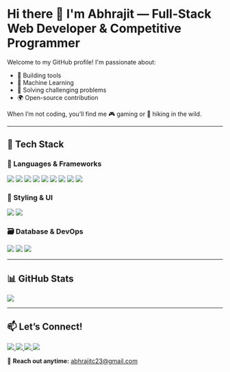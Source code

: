 # Hi there 👋 I'm Abhrajit — Full-Stack Web Developer & Competitive Programmer

Welcome to my GitHub profile! I'm passionate about:
- 🔧 Building tools  
- 🤖 Machine Learning  
- 🧠 Solving challenging problems  
- 🌍 Open-source contribution  

When I’m not coding, you’ll find me 🎮 gaming or 🥾 hiking in the wild.

---

## 🚀 Tech Stack

### 🧠 Languages & Frameworks

<p align="left">
  <img src="https://img.shields.io/badge/C++-00599C?style=for-the-badge&logo=c%2b%2b&logoColor=white" />
  <img src="https://img.shields.io/badge/Python-3776AB?style=for-the-badge&logo=python&logoColor=white" />
  <img src="https://img.shields.io/badge/JavaScript-F7DF1E?style=for-the-badge&logo=javascript&logoColor=black" />
  <img src="https://img.shields.io/badge/Node.js-339933?style=for-the-badge&logo=nodedotjs&logoColor=white" />
  <img src="https://img.shields.io/badge/Express.js-000000?style=for-the-badge&logo=express&logoColor=white" />
  <img src="https://img.shields.io/badge/React-61DAFB?style=for-the-badge&logo=react&logoColor=black" />
  <img src="https://img.shields.io/badge/Next.js-000000?style=for-the-badge&logo=next.js&logoColor=white" />
  <img src="https://img.shields.io/badge/MUI-007FFF?style=for-the-badge&logo=mui&logoColor=white" />
  <img src="https://img.shields.io/badge/shadcn/ui-111827?style=for-the-badge&logo=tailwindcss&logoColor=white" />
</p>

### 🎨 Styling & UI

<p align="left">
  <img src="https://img.shields.io/badge/Tailwind_CSS-06B6D4?style=for-the-badge&logo=tailwind-css&logoColor=white" />
  <img src="https://img.shields.io/badge/Bootstrap-7952B3?style=for-the-badge&logo=bootstrap&logoColor=white" />
</p>

### 🗃️ Database & DevOps

<p align="left">
  <img src="https://img.shields.io/badge/MongoDB-47A248?style=for-the-badge&logo=mongodb&logoColor=white" />
  <img src="https://img.shields.io/badge/MySQL-4479A1?style=for-the-badge&logo=mysql&logoColor=white" />
  <img src="https://img.shields.io/badge/Git-F05032?style=for-the-badge&logo=git&logoColor=white" />
</p>

---

## 📊 GitHub Stats

<p align="left">
  <img src="https://github-readme-stats.vercel.app/api?username=Abhrajit-2005&theme=vue-dark&show_icons=true&hide_border=true&count_private=true" />
</p>

---

## 📫 Let’s Connect!

<p align="left">
  <a href="https://www.linkedin.com/in/abhrajit-chatterjee/" target="_blank">
    <img src="https://img.shields.io/badge/LinkedIn-0A66C2?style=for-the-badge&logo=linkedin&logoColor=white" />
  </a>
  <a href="https://www.instagram.com/abhrajit.chatterjee/" target="_blank">
    <img src="https://img.shields.io/badge/Instagram-E4405F?style=for-the-badge&logo=instagram&logoColor=white" />
  </a>
  <a href="https://leetcode.com/u/Abhrajit_Chatterjee/" target="_blank">
    <img src="https://img.shields.io/badge/LeetCode-000000?style=for-the-badge&logo=LeetCode&logoColor=white" />
  </a>
  <a href="https://codeforces.com/profile/AbhrajitChatterjee" target="_blank">
    <img src="https://img.shields.io/badge/Codeforces-445f9d?style=for-the-badge&logo=codeforces&logoColor=white" />
  </a>
</p>

💌 **Reach out anytime:** [abhrajitc23@gmail.com](mailto:abhrajitc23@gmail.com)
